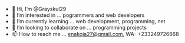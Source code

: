 - 👋 Hi, I’m @Grayskul29
- 👀 I’m interested in ... pogrammers and web developers
- 🌱 I’m currently learning ... web development, programming, net
- 💞️ I’m looking to collaborate on ... programming projects
- 📫 How to reach me ... enakoja27@gmail.com, WA- +233249726668

<!---
Grayskul29/Grayskul29 is a ✨ special ✨ repository because its `README.md` (this file) appears on your GitHub profile.
You can click the Preview link to take a look at your changes.
--->

